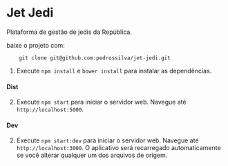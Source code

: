# Jet Jedi
Plataforma de gestão de jedis da República.


baixe o projeto com:
```  
    git clone git@github.com:pedrossilva/jet-jedi.git
```

1. Execute `npm install` e `bower install` para instalar as dependências.
#### Dist
2. Execute `npm start` para iniciar o servidor web. Navegue até `http://localhost:5000`.

#### Dev
2. Execute `npm start:dev` para iniciar o servidor web. Navegue até `http://localhost:3000`. O aplicativo será recarregado automaticamente se você alterar qualquer um dos arquivos de origem.

